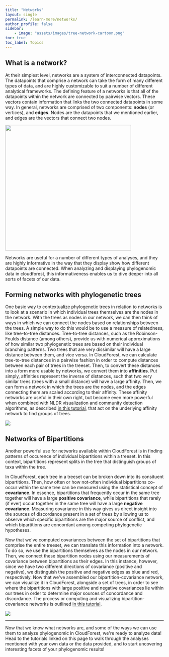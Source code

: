 ```yaml
---
title: "Networks"
layout: single
permalink: /learn-more/networks/
author_profile: false
sidebar:
    - image: "assets/images/tree-network-cartoon.png"
toc: true
toc_label: Topics
---
```


## What is a network?  
  
At their simplest level, networks are a system of interconnected datapoints. The datapoints that comprise a network can take the form of many different types of data, and are highly customizable to suit a number of different analytical frameworks. The defining feature of a networks is that all of the datapoints within the network are connected by pairwise vectors. These vectors contain information that links the two connected datapoints in some way. In general, networks are comprised of two components: **nodes** (or vertices), and **edges**. Nodes are the datapoints that we mentioned earlier, and edges are the vectors that connect two nodes.  
  
<img src="https://i.imgur.com/32S1sDD.png" width=400/>  
  
Networks are useful for a number of different types of analyses, and they are highly informative in the way that they display show how different datapoints are connected. When analyzing and displaying phylogenomic data in cloudforest, this informativeness enables us to dive deeper into all sorts of facets of our data.  

## Forming networks with phylogenetic trees  

One basic way to contextualize phylogenetic trees in relation to networks is to look at a scenario in which individual trees themselves are the nodes in the network. With the trees as nodes in our network, we can then think of ways in which we can connect the nodes based on relationships between the trees. A simple way to do this would be to use a measure of relatedness, like tree-to-tree distances. Tree-to-tree distances, such as the Robinson-Foulds distance (among others), provide us with numerical approximations of how similar two phylogenetic trees are based on their individual branching patterns. Two trees that are very dissimilar will have a large distance between them, and vice versa. In CloudForest, we can calculate tree-to-tree distances in a pairwise fashion in order to compute distances between each pair of trees in the treeset. Then, to convert these distances into a form more usable by networks, we convert them into **affinities**. Put simply, affinities represent the inverse of distances, such that two very similar trees (trees with a small distance) will have a large affinity. Then, we can form a network in which the trees are the nodes, and the edges connecting them are scaled according to their affinity. These affinity networks are useful in their own right, but become even more powerful when combined with NLDR visualization and community detection algorithms, as described [in this tutorial](https://treescaper.github.io/analyzing%20data/CD-tutorial/), that act on the underlying affinity network to find groups of trees.  
  
<img src="https://i.imgur.com/2lE5G1W.png"/>  
  
## Networks of Bipartitions  
  
Another powerful use for networks available within CloudForest is in finding patterns of occurence of individual bipartitions within a treeset. In this context, bipartitions represent splits in the tree that distinguish groups of taxa within the tree.  
  
In CloudForest, each tree in a treeset can be broken down into its consituent bipartitions. Then, how often or how not-often individual bipartitions co-occur within the same tree can be measured using the statistical concept of **covariance**. In essence, bipartitions that frequently occur in the same tree together will have a large **positive covariance**, while bipartitions that rarely (if ever) occur together in the same tree will have a large **negative covariance**. Measuring covariance in this way gives us direct insight into the sources of discordance present in a set of trees by allowing us to observe which specific bipartitions are the major source of conflict, and which bipartitions are concordant among competing phylogenetic hypotheses.  
  
Now that we've computed covariances between the set of bipartitions that comprise the entire treeset, we can translate this information into a network. To do so, we use the bipartitions themselves as the nodes in our network. Then, we connect these bipartition nodes using our measurements of covariance between bipartitions as their edges. In this instance, however, since we have two different directions of covariance (positive and negative), we distinguish the positive and negative edges as blue and red, respectively. Now that we've assembled our bipartition-covariance network, we can visualize it in CloudForest, alongside a set of trees, in order to see where the bipartitions with large positive and negative covariances lie within our trees in order to determine major sources of concordance and discordance. The process or computing and visualizing bipartition-covariance networks is outlined [in this tutorial](https://treescaper.github.io/analyzing%20data/cov-tutorial/).  
  
<img src="https://i.imgur.com/Vmg84Cs.png"/>  

---  

Now that we know what networks are, and some of the ways we can use them to analyze phylogenomic in CloudForest, we're ready to analyze data! Head to the tutorials linked on this page to walk through the analyses mentioned with your own data or the data provided, and to start uncovering interesting facets of your phylogenomic results!